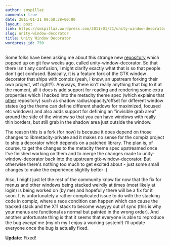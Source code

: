 ```yaml
---
author: smspillaz
comments: true
date: 2011-01-21 09:58:28+00:00
layout: post
link: https://smspillaz.wordpress.com/2011/01/21/unity-window-decorator/
slug: unity-window-decorator
title: Unity Window Decorator
wordpress_id: 750
---
```


Some folks have been asking me about this strange new [repository](http://git.compiz.org/~smspillaz/unity-window-decorator/) which popped up on git few weeks ago, called unity-window-decorator. So that there isn't any confusion, I might clarify exactly what that is so that people don't get confused. Basically, it is a feature fork of the GTK window decorator that ships with compiz (yeah, I know, an upstream forking their own project, wtf right?). Anyways, there isn't really anything that big to it at the moment, all it does is add support for reading and rendering some extra properties which I hacked into the metacity theme spec (which explains that [other](http://git.compiz.org/~smspillaz/metacity/) repository) such as shadow radius/opacity/offset for different window states (eg the theme can define different shadows for maximized, focused etc windows) and also adds support for defining an "invisible grab area" around the side of the window so that you can have windows with really thin borders, but still grab in the shadow area just outside the window.

The reason this is a fork (for now) is because it does depend on those changes to libmetacity-private and it makes no sense for the compiz project to ship a decorator which depends on a patched library. The plan is, of course, to get the changes to the metacity theme spec upstreamed once I've finished working on them and to merge the changes made to unity-window-decorator back into the upstream gtk-window-decorator. But otherwise there's nothing too much to get excited about - just some small changes to make the experience slightly better :)

Also, I might just let the rest of the community know for now that the fix for menus and other windows being stacked weirdly at times (most likely at login) is being worked on (by me) and hopefully there will be a fix for it soon. It is unfortunately a rather complicated issue to do with the stacking code in compiz, where a race condition can happen which can cause the tracked stack and the X11 stack to become wayyyy out of sync (this is why your menus are functional as normal but painted in the wrong order). And another unfortunate thing is that it seems that everyone is able to reproduce the bug *except* me (my oh my I enjoy a working system!) I'll update everyone once the bug is actually fixed.

**Update:** Fixed!
